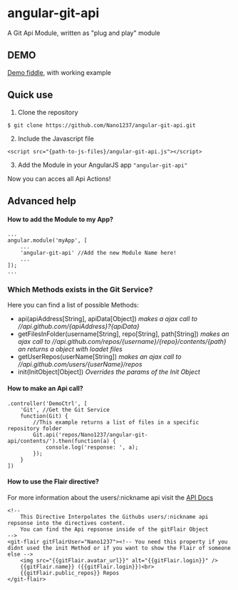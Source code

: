 # angular-git-api

A Git Api Module, written as "plug and play" module

## DEMO

[Demo fiddle](http://jsfiddle.net/gh/get/AngularJS/1.2.1/Nano1237/angular-git-api/tree/master/demo), with working example

## Quick use

1. Clone the repository 
```
$ git clone https://github.com/Nano1237/angular-git-api.git
```
2. Include the Javascript file
```
<script src="{path-to-js-files}/angular-git-api.js"></script>
```
3. Add the Module in your AngularJS app `"angular-git-api"`

Now you can acces all Api Actions!

## Advanced help

#### How to add the Module to my App?

```
...
angular.module('myApp', [
    ...
    'angular-git-api' //Add the new Module Name here!
    ...
]);
...
```

### Which Methods exists in the Git Service?

Here you can find a list of possible Methods:

* api(apiAddress[String], apiData[Object]) *makes a ajax call to //api.github.com/{apiAddress}?{apiData}*
* getFilesInFolder(username[String], repo[String], path[String]) *makes an ajax call to //api.github.com/repos/{username}/{repo}/contents/{path} an returns a object with loadet files*
* getUserRepos(userName[String]) *makes an ajax call to //api.github.com/users/{userName}/repos*
* init(InitObject[Object]) *Overrides the params of the Init Object*

#### How to make an Api call?

```
.controller('DemoCtrl', [
    'Git', //Get the Git Service
    function(Git) {
        //This example returns a list of files in a specific repository folder
        Git.api('repos/Nano1237/angular-git-api/contents/').then(function(a) {
            console.log('response: ', a);
        });
    }
])
```

#### How to use the Flair directive?

For more information about the users/:nickname api visit the [API Docs](https://developer.github.com/v3/users/)
```
<!-- 
    This Directive Interpolates the Githubs users/:nickname api repsonse into the directives content.
    You can find the Api repsonse inside of the gitFlair Object
-->
<git-flair gitFlairUser="Nano1237"><!-- You need this property if you didnt used the init Method or if you want to show the Flair of someone else -->
    <img src="{{gitFlair.avatar_url}}" alt="{{gitFlair.login}}" />
    {{gitFlair.name}} ({{gitFlair.login}})<br>
    {{gitFlair.public_repos}} Repos
</git-flair>
```

